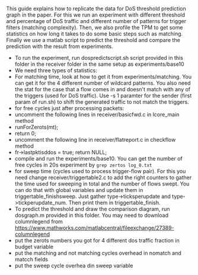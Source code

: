 This guide explains how to replicate the data for DoS threshold prediction graph in the paper.
For this we run an experiment with different threshold and percentage of DoS traffic and different number of patterns for trigger filters (matching complexity). Then, we also profile the TPM to get some statistics on how long it takes to do some basic steps such as matching. Finally we use a matlab script to predict the threshold and compare the prediction with the result from experiments.
- To run the experiment, run dospredictscript.sh script provided in this folder in the receiver folder in the same setup as experiments/base10
- We need three types of statistics:
 - For matching time, look at how to get it from experiments/matching. You can get it for the 4 different number of wildcard patterns. You also need the stat for the case that a flow comes in and doesn't match with any of the triggers (used for DoS traffic). Use -s 1 paramter for the sender (first param of run.sh) to shift the generated traffic to not match the triggers.
 - for free cycles just after processing packets:
  - uncomment the following lines in receiver/basicfwd.c in lcore_main method
  - runForZerots(mt);
  - return 0;
  - uncomment the following line in receiver/flatreport.c in checkflow method
  - fr->lastpktisddos = true; return NULL;
  - compile and run the experiments/base10. You can get the number of free cycles in 20s experiment by `grep zertos log_0.txt`
 - for sweep time (cycles used to process trigger-flow pair). For this you need change receiver/triggertable2.c to add the right counters to gather the time used for sweeping in total and the number of flows swept. You can do that with global variables and update them in triggertable_finishsweep. Just gather type->ticksperupdate and type->tickperupdate_num. Then print them in triggertable_finish.
- To predict the threshold and draw the comparison diagram, run dosgraph.m provided in this folder. You may need to download columnlegend from https://www.mathworks.com/matlabcentral/fileexchange/27389-columnlegend
 - put the zerots numbers you got for 4 different dos traffic fraction in budget variable
 - put the matching and not matching cycles overhead in nomatch and matcch fields
 - put the sweep cycle overhea din sweep variable 
